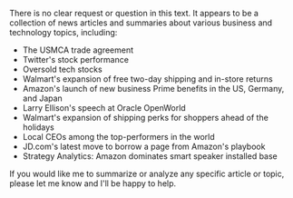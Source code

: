 There is no clear request or question in this text. It appears to be a collection of news articles and summaries about various business and technology topics, including:

* The USMCA trade agreement
* Twitter's stock performance
* Oversold tech stocks
* Walmart's expansion of free two-day shipping and in-store returns
* Amazon's launch of new business Prime benefits in the US, Germany, and Japan
* Larry Ellison's speech at Oracle OpenWorld
* Walmart's expansion of shipping perks for shoppers ahead of the holidays
* Local CEOs among the top-performers in the world
* JD.com's latest move to borrow a page from Amazon's playbook
* Strategy Analytics: Amazon dominates smart speaker installed base

If you would like me to summarize or analyze any specific article or topic, please let me know and I'll be happy to help.